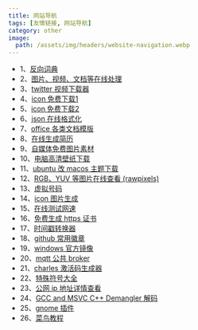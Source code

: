 ```yaml
---
title: 网站导航
tags: [友情链接, 网站导航]
category: other
image:
  path: /assets/img/headers/website-navigation.webp
---
```


+ 1、[反向词典](https://wantwords.net/)
+ 2、[图片、视频、文档等在线处理](https://tinywow.com/)
+ 3、[twitter 视频下载器](https://ssstwitter.com/)
+ 4、[icon 免费下载1](https://www.iconfinder.com/)
+ 5、[icon 免费下载2](https://iconpark.oceanengine.com/home)
+ 6、[json 在线格式化](http://www.114s.cn/t/)
+ 7、[office 各类文档模版](https://www.officeplus.cn/)
+ 8、[在线生成简历](https://www.open-resume.com/resume-builder)
+ 9、[自媒体免费图片素材](https://www.pexels.com/zh-cn/)
+ 10、[电脑高清壁纸下载](https://bz.zzzmh.cn/)
+ 11、[ubuntu 改 macos 主题下载](https://www.pling.com/p/1403328/)
+ 12、[RGB、YUV 等图片在线查看 (rawpixels)](https://rawpixels.net/)
+ 13、[虚拟号码](https://sms-activate.org/cn/getNumber)
+ 14、[icon 图片生成](https://www.favicon.cc/?)
+ 15、[在线测试网速](https://www.speedtest.cn/)
+ 16、[免费生成 https 证书](https://certbot.eff.org/)
+ 17、[时间戳转换器](https://www.jyshare.com/front-end/852/)
+ 18、[github 常用徽章](https://shields.io/)
+ 19、[windows 官方镜像](https://www.microsoft.com/zh-cn/software-download/windows11)
+ 20、[mqtt 公共 broker](https://www.emqx.com/zh/mqtt/public-mqtt5-broker)
+ 21、[charles 激活码生成器](https://www.zzzmode.com/mytools/charles/)
+ 22、[特殊符号大全](http://www.fhdq.net/)
+ 23、[公网 ip 地址详情查看](https://whatismyipaddress.com/)
+ 24、[GCC and MSVC C++ Demangler 解码](http://demangler.com/)
+ 25、[gnome 插件](https://extensions.gnome.org/)
+ 26、[菜鸟教程](https://www.runoob.com/)